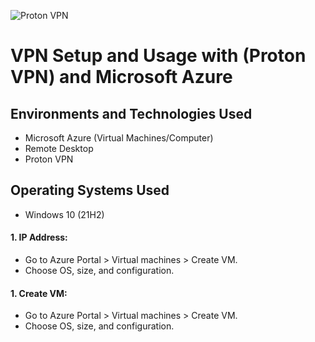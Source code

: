 ![Proton VPN](https://github.com/G-Code6/VPN-Setup-and-Usage-with-Proton-VPN/assets/163748328/8419096a-351c-4e19-a5f2-16b724d656ae)

<h1>VPN Setup and Usage with (Proton VPN) and Microsoft Azure</h1>


<h2>Environments and Technologies Used</h2>

- Microsoft Azure (Virtual Machines/Computer)
- Remote Desktop
- Proton VPN 

<h2>Operating Systems Used </h2>

- Windows 10</b> (21H2)

<h4>1. IP Address:</h4>

- Go to Azure Portal > Virtual machines > Create VM.
- Choose OS, size, and configuration.

<h4>1. Create VM:</h4>

- Go to Azure Portal > Virtual machines > Create VM.
- Choose OS, size, and configuration.
